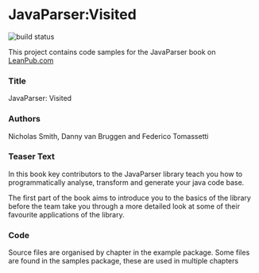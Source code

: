# JavaParser:Visited

![build status](https://github.com/javaparser/javaparser-visited/actions/workflows/maven-package.yml/badge.svg?branch=master)

This project contains code samples for the JavaParser book on [LeanPub.com](https://leanpub.com/javaparservisited/overview)

### Title	
JavaParser: Visited

### Authors	
Nicholas Smith, Danny van Bruggen and Federico Tomassetti

### Teaser Text	
In this book key contributors to the JavaParser library teach you how to programmatically analyse, transform and generate your java code base.

The first part of the book aims to introduce you to the basics of the library before the team take you through a more detailed look at some of their favourite applications of the library.

### Code

Source files are organised by chapter in the example package. Some files are found in the samples package, these are used in multiple chapters